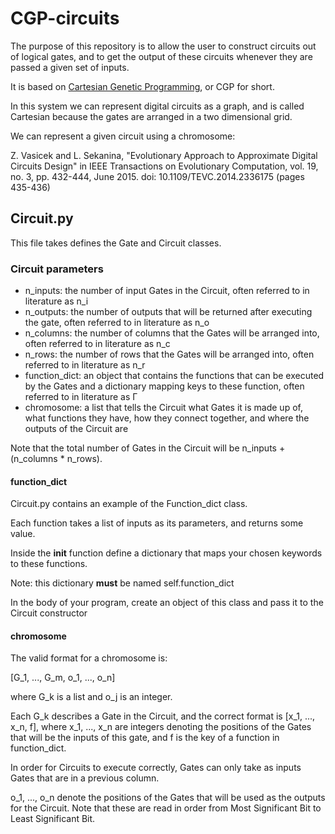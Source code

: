 # CGP-circuits

The purpose of this repository is to allow the user to construct circuits out of logical gates, and to get the output of these circuits whenever they are passed a given set of inputs.

It is based on [Cartesian Genetic Programming](https://en.wikipedia.org/wiki/Cartesian_genetic_programming), or CGP for short.

In this system we can represent digital circuits as a graph, and is called Cartesian because the gates are arranged in a two dimensional grid.

We can represent a given circuit using a chromosome:

Z. Vasicek and L. Sekanina, "Evolutionary Approach to Approximate Digital Circuits Design" in IEEE Transactions on Evolutionary Computation, vol. 19, no. 3, pp. 432-444, June 2015. doi: 10.1109/TEVC.2014.2336175
(pages 435-436)

## Circuit.py

This file takes defines the Gate and Circuit classes.

### Circuit parameters

* n_inputs: the number of input Gates in the Circuit, often referred to in literature as n_i
* n_outputs: the number of outputs that will be returned after executing the gate, often referred to in literature as n_o
* n_columns: the number of columns that the Gates will be arranged into, often referred to in literature as n_c
* n_rows: the number of rows that the Gates will be arranged into, often referred to in literature as n_r
* function_dict: an object that contains the functions that can be executed by the Gates and a dictionary mapping keys to these function, often referred to in literature as Γ
* chromosome: a list that tells the Circuit what Gates it is made up of, what functions they have, how they connect together, and where the outputs of the Circuit are

Note that the total number of Gates in the Circuit will be n_inputs + (n_columns \* n_rows).

#### function_dict

Circuit.py contains an example of the Function_dict class.

Each function takes a list of inputs as its parameters, and returns some value.

Inside the __init__ function define a dictionary that maps your chosen keywords to these functions.

Note: this dictionary **must** be named self.function_dict

In the body of your program, create an object of this class and pass it to the Circuit constructor

#### chromosome

The valid format for a chromosome is:

[G_1, ..., G_m, o_1, ..., o_n]

where G_k is a list and o_j is an integer.

Each G_k describes a Gate in the Circuit, and the correct format is [x_1, ..., x_n, f], where x_1, ..., x_n are integers denoting the positions of the Gates that will be the inputs of this gate,
and f is the key of a function in function_dict.

In order for Circuits to execute correctly, Gates can only take as inputs Gates that are in a previous column.

o_1, ..., o_n denote the positions of the Gates that will be used as the outputs for the Circuit.
Note that these are read in order from Most Significant Bit to Least Significant Bit.

